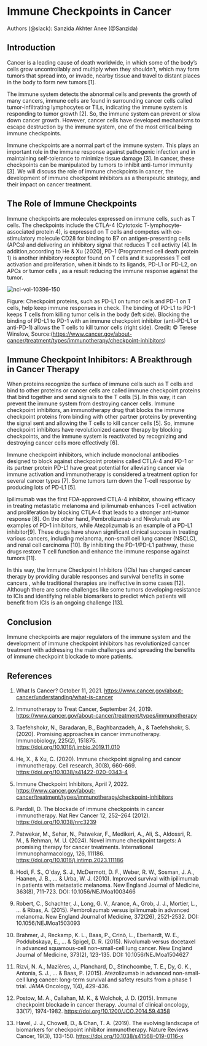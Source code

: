 
# Immune Checkpoints in Cancer

Authors (@slack): Sanzida Akhter Anee (@Sanzida)


## Introduction


Cancer is a leading cause of death worldwide, in which some of the body’s cells grow uncontrollably and multiply when they shouldn’t, which may form tumors that spread into, or invade, nearby tissue and travel to distant places in the body to form new tumors [1]. 

The immune system detects the abnormal cells and prevents the growth of many cancers, immune cells are found in surrounding cancer cells called tumor-infiltrating lymphocytes or TILs, indicating the immune system is responding to tumor growth [2]. So, the immune system can prevent or slow down cancer growth. However, cancer cells have developed mechanisms to escape destruction by the immune system, one of the most critical being immune checkpoints.

Immune checkpoints are a normal part of the immune system. This plays an important role in the immune response against pathogenic infection and in maintaining self-tolerance to minimize tissue damage [3]. In cancer, these checkpoints can be manipulated by tumors to inhibit anti-tumor immunity [3]. We will discuss the role of immune checkpoints in cancer, the development of immune checkpoint inhibitors as a therapeutic strategy, and their impact on cancer treatment.


## The Role of Immune Checkpoints

Immune checkpoints are molecules expressed on immune cells, such as T cells. The checkpoints include the CTLA-4 (Cytotoxic T-lymphocyte-associated protein 4), is expressed on T cells and competes with co-stimulatory molecule CD28 for binding to B7 on antigen-presenting cells (APCs) and delivering an inhibitory signal that reduces T cell activity [4]. In addition,according to  He  & Xu (2020), PD-1 (Programmed cell death protein 1) is another inhibitory receptor found on T cells and  it suppresses T cell activation and proliferation, when it binds to its ligands, PD-L1 or PD-L2, on APCs or tumor cells , as a result reducing the immune response against the tumor. 


![nci-vol-10396-150](https://github.com/user-attachments/assets/edbd0f79-2200-4e6b-bbb8-43dd9cb37a46)



Figure: Checkpoint proteins, such as PD-L1 on tumor cells and PD-1 on T cells, help keep immune responses in check. The binding of PD-L1 to PD-1 keeps T cells from killing tumor cells in the body (left side). Blocking the binding of PD-L1 to PD-1 with an immune checkpoint inhibitor (anti-PD-L1 or anti-PD-1) allows the T cells to kill tumor cells (right side).
Credit: © Terese Winslow, Source:(https://www.cancer.gov/about-cancer/treatment/types/immunotherapy/checkpoint-inhibitors)




## Immune Checkpoint Inhibitors: A Breakthrough in Cancer Therapy

When proteins recognize the surface of immune cells such as T cells and bind to other proteins or cancer cells are called immune checkpoint proteins that bind together and send signals to the T cells [5]. In this way, it can prevent the immune system from destroying cancer cells. Immune checkpoint inhibitors, an immunotherapy drug that blocks the immune checkpoint proteins from binding with other partner proteins by preventing the signal sent and allowing the T cells to kill cancer cells [5]. So, immune checkpoint inhibitors have revolutionized cancer therapy by blocking checkpoints, and the immune system is reactivated by recognizing and destroying cancer cells more effectively [6]. 

Immune checkpoint inhibitors, which include monoclonal antibodies designed to block against checkpoint proteins called  CTLA-4 and PD-1 or its partner protein PD-L1 have great potential for alleviating cancer via immune activation and immunotherapy is considered a treatment option for several cancer types [7]. Some tumors turn down the T-cell response by producing lots of PD-L1 [5]. 

Ipilimumab was the first FDA-approved CTLA-4 inhibitor, showing efficacy in treating metastatic melanoma and ipilimumab enhances T-cell activation and proliferation by blocking CTLA-4 that leads to a stronger anti-tumor response [8]. On the other hand, Pembrolizumab and Nivolumab are examples of PD-1 inhibitors, while Atezolizumab is an example of a PD-L1 inhibitor[9]. These drugs have shown significant clinical success in treating various cancers, including melanoma, non-small cell lung cancer (NSCLC), and renal cell carcinoma [10]. By inhibiting the PD-1/PD-L1 pathway, these drugs restore T cell function and enhance the immune response against tumors [11].


In this way, the Immune Checkpoint Inhibitors (ICIs) has changed cancer therapy by providing durable responses and survival benefits in some cancers , while traditional therapies are ineffective in some cases [12].  Although there are some challenges like some tumors developing resistance to ICIs and identifying reliable biomarkers to predict which patients will benefit from ICIs is an ongoing challenge [13].



## Conclusion


Immune checkpoints are major regulators of the immune system and the development of immune checkpoint inhibitors has revolutionized cancer treatment with addressing the main challenges and spreading the benefits of immune checkpoint blockade to more patients.



## References

1. What Is Cancer? October 11, 2021. https://www.cancer.gov/about-cancer/understanding/what-is-cancer
2. Immunotherapy to Treat Cancer, September 24, 2019. https://www.cancer.gov/about-cancer/treatment/types/immunotherapy
3. Taefehshokr, N., Baradaran, B., Baghbanzadeh, A., & Taefehshokr, S. (2020). Promising approaches in cancer immunotherapy. Immunobiology, 225(2), 151875. https://doi.org/10.1016/j.imbio.2019.11.010
4. He, X., & Xu, C. (2020). Immune checkpoint signaling and cancer immunotherapy. Cell research, 30(8), 660-669. https://doi.org/10.1038/s41422-020-0343-4
5. Immune Checkpoint Inhibitors, April 7, 2022. https://www.cancer.gov/about-cancer/treatment/types/immunotherapy/checkpoint-inhibitors
6. Pardoll, D. The blockade of immune checkpoints in cancer immunotherapy. Nat Rev Cancer 12, 252–264 (2012). https://doi.org/10.1038/nrc3239
7. Patwekar, M., Sehar, N., Patwekar, F., Medikeri, A., Ali, S., Aldossri, R. M., & Rehman, M. U. (2024). Novel immune checkpoint targets: A promising therapy for cancer treatments. International Immunopharmacology, 126, 111186. https://doi.org/10.1016/j.intimp.2023.111186
8. Hodi, F. S., O'day, S. J., McDermott, D. F., Weber, R. W., Sosman, J. A., Haanen, J. B., ... & Urba, W. J. (2010). Improved survival with ipilimumab in patients with metastatic melanoma. New England Journal of Medicine, 363(8), 711-723. DOI: 10.1056/NEJMoa1003466
9. Robert, C., Schachter, J., Long, G. V., Arance, A., Grob, J. J., Mortier, L., ... & Ribas, A. (2015). Pembrolizumab versus ipilimumab in advanced melanoma. New England Journal of Medicine, 372(26), 2521-2532. DOI: 10.1056/NEJMoa1503093
 10. Brahmer, J., Reckamp, K. L., Baas, P., Crinò, L., Eberhardt, W. E., Poddubskaya, E., ... & Spigel, D. R. (2015). Nivolumab versus docetaxel in advanced squamous-cell non–small-cell lung cancer. New England Journal of Medicine, 373(2), 123-135. DOI: 10.1056/NEJMoa1504627

11. Rizvi, N. A., Mazières, J., Planchard, D., Stinchcombe, T. E., Dy, G. K., Antonia, S. J., ... & Baas, P. (2015). Atezolizumab in advanced non-small-cell lung cancer: long-term survival and safety results from a phase 1 trial. JAMA Oncology, 1(4), 429-436.
12. Postow, M. A., Callahan, M. K., & Wolchok, J. D. (2015). Immune checkpoint blockade in cancer therapy. Journal of clinical oncology, 33(17), 1974-1982. https://doi.org/10.1200/JCO.2014.59.4358
13. Havel, J. J., Chowell, D., & Chan, T. A. (2019). The evolving landscape of biomarkers for checkpoint inhibitor immunotherapy. Nature Reviews Cancer, 19(3), 133-150. https://doi.org/10.1038/s41568-019-0116-x




